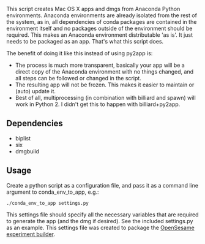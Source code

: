 This script creates Mac OS X apps and dmgs from Anaconda Python environments. Anaconda environments are already isolated from the rest of the system, as in, all dependencies of conda packages are contained in the environment itself and no packages outside of the environment should be required. This makes an Anaconda environment distributable 'as is'. It just needs to be packaged as an app. That's what this script does.

The benefit of doing it like this instead of using py2app is:

- The process is much more transparent, basically your app will be a direct copy of the
Anaconda environment with no things changed, and all steps can be followed or changed in the script.
- The resulting app will not be frozen. This makes it easier to maintain or (auto) update it.
- Best of all, multiprocessing (in combination with billiard and spawn) will work in Python 2. I didn't get this to happen with billiard+py2app.

## Dependencies
- biplist
- six
- dmgbuild

## Usage
Create a python script as a configuration file, and pass it as a command line argument to conda_env_to_app, e.g.:

    ./conda_env_to_app settings.py

This settings file should specify all the necessary variables that are required to generate the app (and the dmg if desired). See the included settings.py as an example. This settings file was created to package the [OpenSesame experiment builder](http://github.com/smathot/OpenSesame).